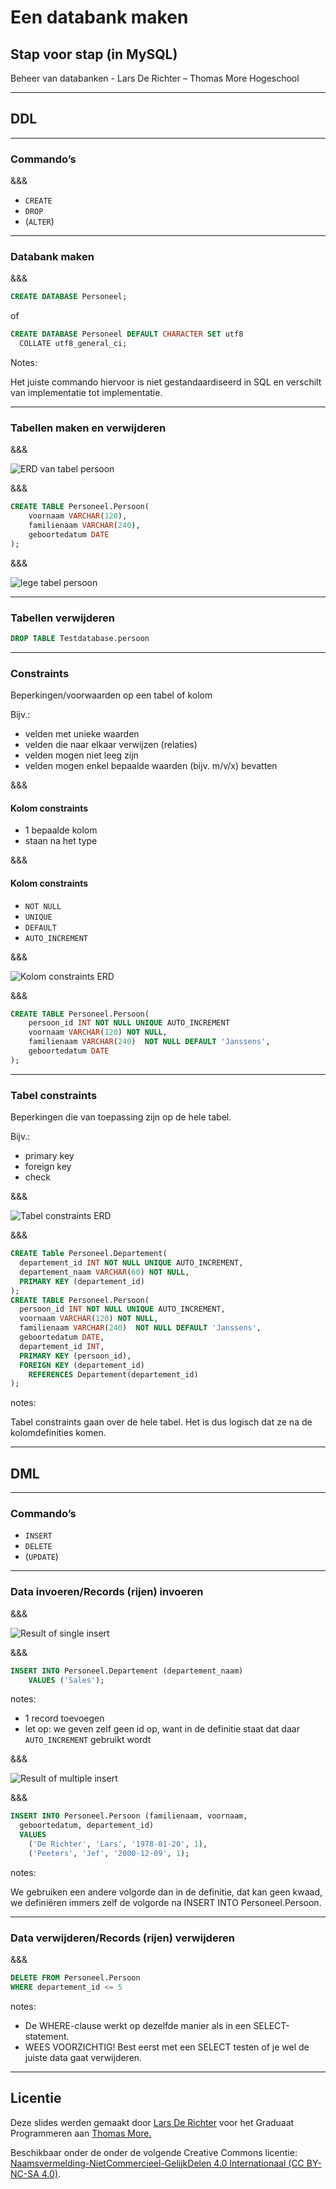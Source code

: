 # Een databank maken

## Stap voor stap (in MySQL)

Beheer van databanken - Lars De Richter – Thomas More Hogeschool

---

## DDL

---

### Commando’s

&&&

- `CREATE`
- `DROP`
- (`ALTER`)

---

### Databank maken

&&&

```SQL
CREATE DATABASE Personeel;
```

of

```SQL
CREATE DATABASE Personeel DEFAULT CHARACTER SET utf8
  COLLATE utf8_general_ci;
```

Notes:

Het juiste commando hiervoor is niet gestandaardiseerd in SQL en verschilt van implementatie tot implementatie.

---

### Tabellen maken en verwijderen

&&&

![ERD van tabel persoon](images/tabel-maken-erd.png)

&&&

```SQL
CREATE TABLE Personeel.Persoon(
    voornaam VARCHAR(120),
    familienaam VARCHAR(240),
    geboortedatum DATE
);
```

&&&

![lege tabel persoon](images/tabel-maken-resultaat.png)

---

### Tabellen verwijderen

```SQL
DROP TABLE Testdatabase.persoon
```

---

### Constraints

Beperkingen/voorwaarden op een tabel of kolom

Bijv.:

- velden met unieke waarden
- velden die naar elkaar verwijzen (relaties)
- velden mogen niet leeg zijn
- velden mogen enkel bepaalde waarden (bijv. m/v/x) bevatten

&&&

#### Kolom constraints

- 1 bepaalde kolom
- staan na het type

&&&

#### Kolom constraints

- `NOT NULL`
- `UNIQUE`
- `DEFAULT`
- `AUTO_INCREMENT`

&&&

![Kolom constraints ERD](images/kolom-constraints-erd.png)

&&&

```SQL
CREATE TABLE Personeel.Persoon(
    persoon_id INT NOT NULL UNIQUE AUTO_INCREMENT
    voornaam VARCHAR(120) NOT NULL,
    familienaam VARCHAR(240)  NOT NULL DEFAULT 'Janssens',
    geboortedatum DATE
);
```

---

### Tabel constraints

Beperkingen die van toepassing zijn op de hele tabel.

Bijv.:

- primary key
- foreign key
- check

&&&

![Tabel constraints ERD](images/tabel-constraints-erd.png)

&&&

```SQL
CREATE Table Personeel.Departement(
  departement_id INT NOT NULL UNIQUE AUTO_INCREMENT,
  departement_naam VARCHAR(60) NOT NULL,
  PRIMARY KEY (departement_id)
);
CREATE TABLE Personeel.Persoon(
  persoon_id INT NOT NULL UNIQUE AUTO_INCREMENT,
  voornaam VARCHAR(120) NOT NULL,
  familienaam VARCHAR(240)  NOT NULL DEFAULT 'Janssens',
  geboortedatum DATE,
  departement_id INT,
  PRIMARY KEY (persoon_id),
  FOREIGN KEY (departement_id)
    REFERENCES Departement(departement_id)
);
```

notes:

Tabel constraints gaan over de hele tabel. Het is dus logisch dat ze na de kolomdefinities komen.

---

## DML

---

### Commando’s

- `INSERT`
- `DELETE`
- (`UPDATE`)

---

### Data invoeren/Records (rijen) invoeren

&&&

![Result of single insert](images/insert-single-result.png)

&&&

```SQL
INSERT INTO Personeel.Departement (departement_naam)
	VALUES ('Sales');
```

notes:

- 1 record toevoegen
- let op: we geven zelf geen id op, want in de definitie staat dat daar `AUTO_INCREMENT` gebruikt wordt

&&&

![Result of multiple insert](images/insert-multiple-result.png)

&&&

```SQL
INSERT INTO Personeel.Persoon (familienaam, voornaam,
  geboortedatum, departement_id)
  VALUES
    ('De Richter', 'Lars', '1978-01-20', 1),
    ('Peeters', 'Jef', '2000-12-09', 1);
```

notes:

We gebruiken een andere volgorde dan in de definitie, dat kan geen kwaad, we definiëren immers zelf de volgorde na INSERT INTO Personeel.Persoon.

---

### Data verwijderen/Records (rijen) verwijderen

&&&

```SQL
DELETE FROM Personeel.Persoon
WHERE departement_id <= 5
```

notes:

- De WHERE-clause werkt op dezelfde manier als in een SELECT-statement.
- WEES VOORZICHTIG! Best eerst met een SELECT testen of je wel de juiste data gaat verwijderen.

---

## Licentie

Deze slides werden gemaakt door [Lars De Richter](mailto:lars.derichter@thomasmore.be) voor het Graduaat Programmeren aan [Thomas More.](http://thomasmore.be)

Beschikbaar onder de onder de volgende Creative Commons licentie: [Naamsvermelding-NietCommercieel-GelijkDelen 4.0 Internationaal (CC BY-NC-SA 4.0)](https://creativecommons.org/licenses/by-nc-sa/4.0/deed.nl).
